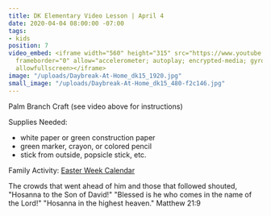 ```yaml
---
title: DK Elementary Video Lesson | April 4
date: 2020-04-04 08:00:00 -07:00
tags:
- kids
position: 7
video_embed: <iframe width="560" height="315" src="https://www.youtube.com/embed/KvvCcPegxi8"
  frameborder="0" allow="accelerometer; autoplay; encrypted-media; gyroscope; picture-in-picture"
  allowfullscreen></iframe>
image: "/uploads/Daybreak-At-Home_dk15_1920.jpg"
small_image: "/uploads/Daybreak-At-Home_dk15_480-f2c146.jpg"
---
```


Palm Branch Craft
(see video above for instructions)

Supplies Needed:
* white paper or green construction paper
* green marker, crayon, or colored pencil
* stick from outside, popsicle stick, etc.


Family Activity:
[Easter Week Calendar](https://drive.google.com/file/d/1p_TzhBPkZwjkfomvHXKA0z6VkYguPmf3/view?usp=sharing)
 

The crowds that went ahead of him and those that followed shouted, "Hosanna to the Son of David!" "Blessed is he who comes in the name of the Lord!" "Hosanna in the highest heaven." Matthew 21:9
 